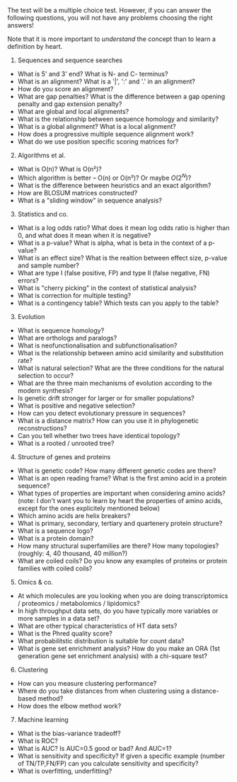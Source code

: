 
The test will be a multiple choice test. However, if you can answer the
following questions, you will not have any problems choosing the right
answers!

Note that it is more important to *understand* the concept than to learn a
definition by heart.


 1. Sequences and sequence searches
  * What is 5' and 3' end? What is N- and C- terminus?
  * What is an alignment? What is a '|', ':' and '.' in an alignment?
  * How do you score an alignment? 
  * What are gap penalties? What is the difference between a gap opening
    penalty and gap extension penalty?
  * What are global and local alignments?
  * What is the relationship between sequence homology and similarity?
  * What is a global alignment? What is a local alignment?
  * How does a progressive multiple sequence alignment work?
  * What do we use position specific scoring matrices for?

 2. Algorithms et al.
  * What is O(n)? What is O(n²)?
  * Which algorithm is better – O(n) or O(n²)? Or maybe $O(2^N)$?
  * What is the difference between heuristics and an exact algorithm?
  * How are BLOSUM matrices constructed?
  * What is a "sliding window" in sequence analysis?

 3. Statistics and co.
  * What is a log odds ratio? What does it mean log odds ratio is higher
    than 0, and what does it mean when it is negative?
  * What is a p-value? What is alpha, what is beta in the context of a p-value?
  * What is an effect size? What is the realtion between effect size, p-value and sample number?
  * What are type I (false positive, FP) and type II (false negative, FN) errors? 
  * What is "cherry picking" in the context of statistical analysis?
  * What is correction for multiple testing? 
  * What is a contingency table? Which tests can you apply to the table?

 3. Evolution
  * What is sequence homology?
  * What are orthologs and paralogs?
  * What is neofunctionalisation and subfunctionalisation?
  * What is the relationship between amino acid similarity and substitution rate?
  * What is natural selection? What are the three conditions for the
    natural selection to occur?
  * What are the three main mechanisms of evolution according to the modern
    synthesis?
  * Is genetic drift stronger for larger or for smaller populations?
  * What is positive and negative selection?
  * How can you detect evolutionary pressure in sequences?
  * What is a distance matrix? How can you use it in phylogenetic
    reconstructions?
  * Can you tell whether two trees have identical topology?
  * What is a rooted / unrooted tree?

 4. Structure of genes and proteins
  * What is genetic code? How many different genetic codes are there?
  * What is an open reading frame? What is the first amino acid in a protein sequence?
  * What types of properties are important when considering amino acids?
    (note: I don't want you to learn by heart the properties of amino
    acids, except for the ones explicitely mentioned below)
  * Which amino acids are helix breakers?
  * What is primary, secondary, tertiary and quartenery protein structure?
  * What is a sequence logo?
  * What is a protein domain?
  * How many structural superfamilies are there? How many topologies? (roughly: 4, 40 thousand, 40 million?)
  * What are coiled coils? Do you know any examples of proteins or protein
    families with coiled coils?

 5. Omics & co.

  * At which molecules are you looking when you are doing transcriptomics /
    proteomics / metabolomics / lipidomics?
  * In high throughput data sets, do you have typically more variables or
    more samples in a data set?
  * What are other typical characteristics of HT data sets?
  * What is the Phred quality score?
  * What probabilitstic distribution is suitable for count data?
  * What is gene set enrichment analysis? How do you make an ORA (1st
    generation gene set enrichment analysis) with a chi-square test?

 6. Clustering
  * How can you measure clustering performance?
  * Where do you take distances from when clustering using a distance-based
    method?
  * How does the elbow method work?

 7. Machine learning

  * What is the bias-variance tradeoff?
  * What is ROC? 
  * What is AUC? Is AUC=0.5 good or bad? And AUC=1?
  * What is sensitivity and specificity? If given a specific example
    (number of TN/TP,FN/FP) can you calculate sensitivity and specificity?
  * What is overfitting, underfitting?
